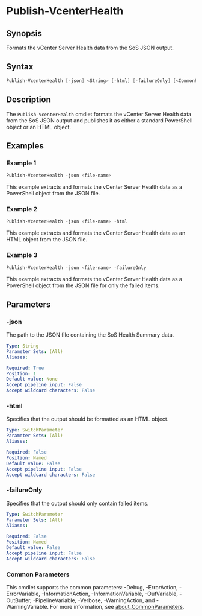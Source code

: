 # Publish-VcenterHealth

## Synopsis

Formats the vCenter Server Health data from the SoS JSON output.

## Syntax

```powershell
Publish-VcenterHealth [-json] <String> [-html] [-failureOnly] [<CommonParameters>]
```

## Description

The `Publish-VcenterHealth` cmdlet formats the vCenter Server Health data from the SoS JSON output and publishes it as either a standard PowerShell object or an HTML object.

## Examples

### Example 1

```powershell
Publish-VcenterHealth -json <file-name>
```

This example extracts and formats the vCenter Server Health data as a PowerShell object from the JSON file.

### Example 2

```powershell
Publish-VcenterHealth -json <file-name> -html
```

This example extracts and formats the vCenter Server Health data as an HTML object from the JSON file.

### Example 3

```powershell
Publish-VcenterHealth -json <file-name> -failureOnly
```

This example extracts and formats the vCenter Server Health data as a PowerShell object from the JSON file for only the failed items.

## Parameters

### -json

The path to the JSON file containing the SoS Health Summary data.

```yaml
Type: String
Parameter Sets: (All)
Aliases:

Required: True
Position: 1
Default value: None
Accept pipeline input: False
Accept wildcard characters: False
```

### -html

Specifies that the output should be formatted as an HTML object.

```yaml
Type: SwitchParameter
Parameter Sets: (All)
Aliases:

Required: False
Position: Named
Default value: False
Accept pipeline input: False
Accept wildcard characters: False
```

### -failureOnly

Specifies that the output should only contain failed items.

```yaml
Type: SwitchParameter
Parameter Sets: (All)
Aliases:

Required: False
Position: Named
Default value: False
Accept pipeline input: False
Accept wildcard characters: False
```

### Common Parameters

This cmdlet supports the common parameters: -Debug, -ErrorAction, -ErrorVariable, -InformationAction, -InformationVariable, -OutVariable, -OutBuffer, -PipelineVariable, -Verbose, -WarningAction, and -WarningVariable. For more information, see [about_CommonParameters](http://go.microsoft.com/fwlink/?LinkID=113216).
